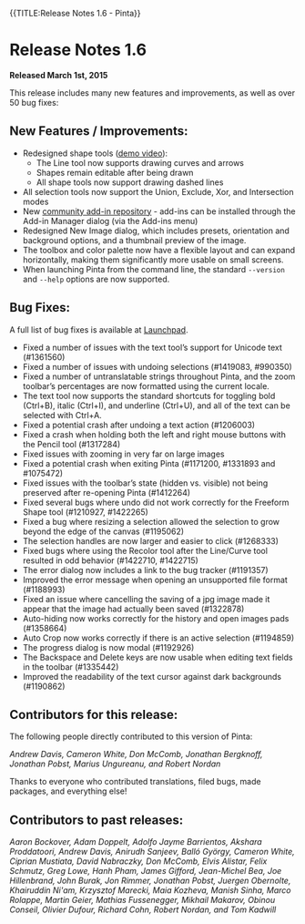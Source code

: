 {{TITLE:Release Notes 1.6 - Pinta}}
# Release Notes 1.6

**Released March 1st, 2015**

This release includes many new features and improvements, as well as over 50 bug fixes:

## New Features / Improvements:

- Redesigned shape tools ([demo video](http://youtu.be/1XgQsrKqhcM)):
  - The Line tool now supports drawing curves and arrows
  - Shapes remain editable after being drawn
  - All shape tools now support drawing dashed lines 
- All selection tools now support the Union, Exclude, Xor, and Intersection modes
- New [community add-in repository](https://github.com/PintaProject/Pinta-Community-Addins) - add-ins can be installed through the Add-in Manager dialog (via the Add-ins menu)
- Redesigned New Image dialog, which includes presets, orientation and background options, and a thumbnail preview of the image.
- The toolbox and color palette now have a flexible layout and can expand horizontally, making them significantly more usable on small screens.
- When launching Pinta from the command line, the standard `--version` and `--help` options are now supported.

## Bug Fixes:

A full list of bug fixes is available at [Launchpad](https://launchpad.net/pinta/+milestone/1.6).

- Fixed a number of issues with the text tool’s support for Unicode text (#1361560)
- Fixed a number of issues with undoing selections (#1419083, #990350)
- Fixed a number of untranslatable strings throughout Pinta, and the zoom toolbar’s percentages are now formatted using the current locale.
- The text tool now supports the standard shortcuts for toggling bold (Ctrl+B), italic (Ctrl+I), and underline (Ctrl+U), and all of the text can be selected with Ctrl+A.
- Fixed a potential crash after undoing a text action (#1206003)
- Fixed a crash when holding both the left and right mouse buttons with the Pencil tool (#1317284)
- Fixed issues with zooming in very far on large images
- Fixed a potential crash when exiting Pinta (#1171200, #1331893 and #1075472)
- Fixed issues with the toolbar’s state (hidden vs. visible) not being preserved after re-opening Pinta (#1412264)
- Fixed several bugs where undo did not work correctly for the Freeform Shape tool (#1210927, #1422265)
- Fixed a bug where resizing a selection allowed the selection to grow beyond the edge of the canvas (#1195062)
- The selection handles are now larger and easier to click (#1268333)
- Fixed bugs where using the Recolor tool after the Line/Curve tool resulted in odd behavior (#1422710, #1422715)
- The error dialog now includes a link to the bug tracker (#1191357)
- Improved the error message when opening an unsupported file format (#1188993)
- Fixed an issue where cancelling the saving of a jpg image made it appear that the image had actually been saved (#1322878)
- Auto-hiding now works correctly for the history and open images pads (#1358664)
- Auto Crop now works correctly if there is an active selection (#1194859)
- The progress dialog is now modal (#1192926)
- The Backspace and Delete keys are now usable when editing text fields in the toolbar (#1335442)
- Improved the readability of the text cursor against dark backgrounds (#1190862)

## Contributors for this release:

The following people directly contributed to this version of Pinta:

*Andrew Davis, Cameron White, Don McComb, Jonathan Bergknoff, Jonathan Pobst, Marius Ungureanu, and Robert Nordan*

Thanks to everyone who contributed translations, filed bugs, made packages, and everything else!

## Contributors to past releases:

*Aaron Bockover, Adam Doppelt, Adolfo Jayme Barrientos, Akshara Proddatoori, Andrew Davis, Anirudh Sanjeev, Balló György, Cameron White, Ciprian Mustiata, David Nabraczky, Don McComb, Elvis Alistar, Felix Schmutz, Greg Lowe, Hanh Pham, James Gifford, Jean-Michel Bea, Joe Hillenbrand, John Burak, Jon Rimmer, Jonathan Pobst, Juergen Obernolte, Khairuddin Ni'am, Krzysztof Marecki, Maia Kozheva, Manish Sinha, Marco Rolappe, Martin Geier, Mathias Fussenegger, Mikhail Makarov, Obinou Conseil, Olivier Dufour, Richard Cohn, Robert Nordan, and Tom Kadwill*
